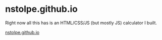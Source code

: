 # nstolpe.github.io

Right now all this has is an HTML/CSS/JS (but mostly JS) calculator I built.

[nstolpe.github.io](https://nstolpe.github.io/)
